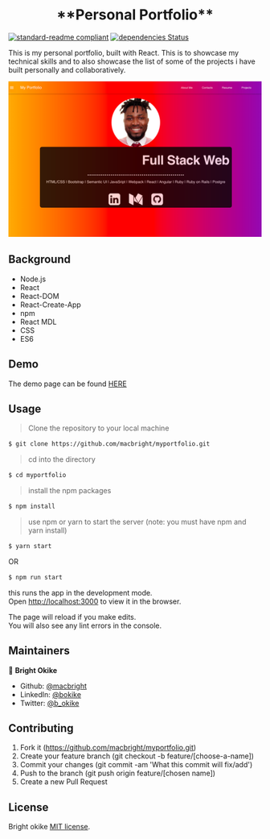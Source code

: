 
<h1 align=center> **Personal Portfolio** </h1>

[![standard-readme compliant](https://img.shields.io/badge/standard--readme-OK-green.svg?style=flat-square)](https://github.com/RichardLitt/standard-readme)
[![dependencies Status](https://david-dm.org/dwyl/esta/status.svg)](https://david-dm.org/dwyl/esta)


This is my personal portfolio, built with React. This is to showcase my technical skills and to also showcase the list of some of the projects i have built personally and collaboratively. 



![sample](./src/image/portfolio.png)

## Background

- Node.js
- React
- React-DOM
- React-Create-App
- npm
- React MDL
- CSS
- ES6


## Demo
The demo page can be found [HERE](https://happy-brahmagupta-f46e1b.netlify.com/)

## Usage

> Clone the repository to your local machine

```sh
$ git clone https://github.com/macbright/myportfolio.git
```

> cd into the directory

```sh
$ cd myportfolio
```

> install the npm packages

```sh
$ npm install
```

> use npm or yarn to start the server (note: you must have npm and yarn install)

```sh
$ yarn start
```
OR

```sh
$ npm run start
```
this runs the app in the development mode.<br />
Open [http://localhost:3000](http://localhost:3000) to view it in the browser.

The page will reload if you make edits.<br />
You will also see any lint errors in the console.


## Maintainers 

👤  **Bright Okike**

- Github: [@macbright](https://github.com/macbright)
- LinkedIn: [@bokike](https://www.linkedin.com/in/bokike/)
- Twitter: [@b_okike](https://twitter.com/b_okike)




## Contributing

1. Fork it (https://github.com/macbright/myportfolio.git)
2. Create your feature branch (git checkout -b feature/[choose-a-name])
3. Commit your changes (git commit -am 'What this commit will fix/add')
4. Push to the branch (git push origin feature/[chosen name])
5. Create a new Pull Request

## License

Bright okike
[MIT license](https://opensource.org/licenses/MIT).
